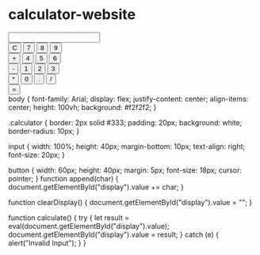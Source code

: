 # calculator-website
<!DOCTYPE html>
<html>
<head>
  <title>Simple Calculator</title>
  <link rel="stylesheet" href="style.css">
</head>
<body>
  <div class="calculator">
    <input type="text" id="display" readonly>
    <div>
      <button onclick="clearDisplay()">C</button>
      <button onclick="append('7')">7</button>
      <button onclick="append('8')">8</button>
      <button onclick="append('9')">9</button>
    </div>
    <div>
      <button onclick="append('+')">+</button>
      <button onclick="append('4')">4</button>
      <button onclick="append('5')">5</button>
      <button onclick="append('6')">6</button>
    </div>
    <div>
      <button onclick="append('-')">-</button>
      <button onclick="append('1')">1</button>
      <button onclick="append('2')">2</button>
      <button onclick="append('3')">3</button>
    </div>
    <div>
      <button onclick="append('*')">*</button>
      <button onclick="append('0')">0</button>
      <button onclick="append('.')">.</button>
      <button onclick="append('/')">/</button>
    </div>
    <div>
      <button onclick="calculate()">=</button>
    </div>
  </div>

  <script src="script.js"></script>
</body>
</html>
body {
  font-family: Arial;
  display: flex;
  justify-content: center;
  align-items: center;
  height: 100vh;
  background: #f2f2f2;
}

.calculator {
  border: 2px solid #333;
  padding: 20px;
  background: white;
  border-radius: 10px;
}

input {
  width: 100%;
  height: 40px;
  margin-bottom: 10px;
  text-align: right;
  font-size: 20px;
}

button {
  width: 60px;
  height: 40px;
  margin: 5px;
  font-size: 18px;
  cursor: pointer;
}
function append(char) {
  document.getElementById("display").value += char;
}

function clearDisplay() {
  document.getElementById("display").value = "";
}

function calculate() {
  try {
    let result = eval(document.getElementById("display").value);
    document.getElementById("display").value = result;
  } catch (e) {
    alert("Invalid Input");
  }
}



